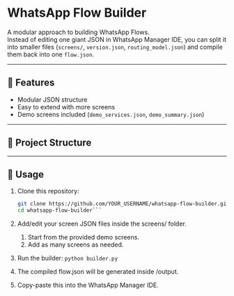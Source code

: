 # WhatsApp Flow Builder

A modular approach to building WhatsApp Flows.  
Instead of editing one giant JSON in WhatsApp Manager IDE, you can split it into smaller files (`screens/`, `version.json`, `routing_model.json`) and compile them back into one `flow.json`.

---

## 🚀 Features

- Modular JSON structure
- Easy to extend with more screens
- Demo screens included (`demo_services.json`, `demo_summary.json`)

---

## 📂 Project Structure

---

## 🔧 Usage

1. Clone this repository:

   ````bash
   git clone https://github.com/YOUR_USERNAME/whatsapp-flow-builder.git
   cd whatsapp-flow-builder```

   ````

2. Add/edit your screen JSON files inside the screens/ folder.

   1. Start from the provided demo screens.
   2. Add as many screens as needed.

3. Run the builder:
   `python builder.py`

4. The compiled flow.json will be generated inside /output.

5. Copy-paste this into the WhatsApp Manager IDE.
